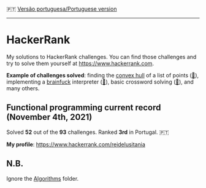 :portugal: [Versão portuguesa/Portuguese version](README.md)
***

# HackerRank
My solutions to HackerRank challenges. You can find those challenges and try to solve them yourself at https://www.hackerrank.com.

**Example of challenges solved**: finding the [convex hull](https://en.wikipedia.org/wiki/Convex_hull) of a list of points ([:memo:](FunctionalProgramming/Recursion/convex-hull.hs)), implementing a [brainfuck](https://en.wikipedia.org/wiki/Brainfuck) interpreter ([:memo:](FunctionalProgramming/InterpreterAndCompilers/brainf-interpreter.hs)), basic crossword solving ([:memo:](FunctionalProgramming/Recursion/crosswords-101.hs)), and many others. 

## Functional programming current record (November 4th, 2021)
Solved **52** out of the **93** challenges. Ranked **3rd** in Portugal. 🇵🇹

**My profile**: https://www.hackerrank.com/reidelusitania

## N.B.
Ignore the [Algorithms](Algorithms/) folder.